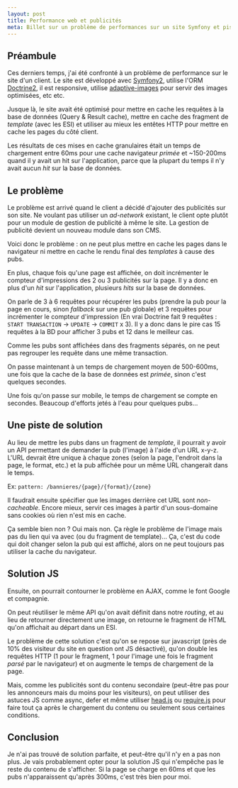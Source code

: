 ```yaml
---
layout: post
title: Performance web et publicités
meta: Billet sur un problème de performances sur un site Symfony et pistes de solutions
---
```


## Préambule
Ces derniers temps, j'ai été confronté à un problème de performance sur le site d'un client. Le site est développé avec [Symfony2](http://symfony.com/), utilise l'ORM [Doctrine2](http://www.doctrine-project.org/), il est responsive, utilise [adaptive-images](http://adaptive-images.com/) pour servir des images optimisées, etc etc.

Jusque là, le site avait été optimisé pour mettre en cache les requêtes à la base de données (Query & Result cache), mettre en cache des fragment de *template* (avec les ESI) et utiliser au mieux les entêtes HTTP pour mettre en cache les pages du côté client.

Les résultats de ces mises en cache granulaires était un temps de chargement entre 60ms pour une cache navigateur *primée* et ~150-200ms quand il y avait un hit sur l'application, parce que la plupart du temps il n'y avait aucun *hit* sur la base de données.

## Le problème
Le problème est arrivé quand le client a décidé d'ajouter des publicités sur son site. Ne voulant pas utiliser un *ad-network* existant, le client opte plutôt pour un module de gestion de publicité à même le site. La gestion de publicité devient un nouveau module dans son CMS.

Voici donc le problème : on ne peut plus mettre en cache les pages dans le navigateur ni mettre en cache le rendu final des *templates* à cause des pubs.

En plus, chaque fois qu'une page est affichée, on doit incrémenter le compteur d'impressions des 2 ou 3 publicités sur la page. Il y a donc en plus d'un *hit* sur l'application, plusieurs *hits* sur la base de données.

On parle de 3 à 6 requêtes pour récupérer les pubs (prendre la pub pour la page en cours, sinon *fallback* sur une pub globale) et 3 requêtes pour incrémenter le compteur d'impression (En vrai Doctrine fait 9 requêtes : `START TRANSACTION` -> `UPDATE` -> `COMMIT` x 3). Il y a donc dans le pire cas 15 requêtes à la BD pour afficher 3 pubs et 12 dans le meilleur cas.

Comme les pubs sont affichées dans des fragments séparés, on ne peut pas regrouper les requête dans une même transaction.

On passe maintenant à un temps de chargement moyen de 500-600ms, une fois que la cache de la base de données est *primée*, sinon c'est quelques secondes.

Une fois qu'on passe sur mobile, le temps de chargement se compte en secondes. Beaucoup d'efforts jetés à l'eau pour quelques pubs...

## Une piste de solution
Au lieu de mettre les pubs dans un fragment de *template*, il pourrait y avoir un API permettant de demander la pub (l'image) à l'aide d'un URL x-y-z. L'URL devrait être unique à chaque zones (selon la page, l'endroit dans la page, le format, etc.) et la pub affichée pour un même URL changerait dans le temps.

Ex: `pattern: /bannieres/{page}/{format}/{zone}`

Il faudrait ensuite spécifier que les images derrière cet URL sont *non-cacheable*. Encore mieux, servir ces images à partir d'un sous-domaine sans cookies où rien n'est mis en cache.

Ça semble bien non ? Oui mais non. Ça règle le problème de l'image mais pas du lien qui va avec (ou du fragment de template)... Ça, c'est du code qui doit changer selon la pub qui est affiché, alors on ne peut toujours pas utiliser la cache du navigateur.

## Solution JS
Ensuite, on pourrait contourner le problème en AJAX, comme le font Google et compagnie.

On peut réutiliser le même API qu'on avait définit dans notre *routing*, et au lieu de retourner directement une image, on retourne le fragment de HTML qu'on affichait au départ dans un ESI.

Le problème de cette solution c'est qu'on se repose sur javascript (près de 10% des visiteur du site en question ont JS désactivé), qu'on double les requêtes HTTP (1 pour le fragment, 1 pour l'image une fois le fragment *parsé* par le navigateur) et on augmente le temps de chargement de la page.

Mais, comme les publicités sont du contenu secondaire (peut-être pas pour les annonceurs mais du moins pour les visiteurs), on peut utiliser des astuces JS comme async, defer et même utiliser [head.js](http://headjs.com/) ou [require.js](http://requirejs.org/) pour faire tout ça après le chargement du contenu ou seulement sous certaines conditions.

## Conclusion
Je n'ai pas trouvé de solution parfaite, et peut-être qu'il n'y en a pas non plus. Je vais probablement opter pour la solution JS qui n'empêche pas le reste du contenu de s'afficher. Si la page se charge en 60ms et que les pubs n'apparaissent qu'après 300ms, c'est très bien pour moi.
